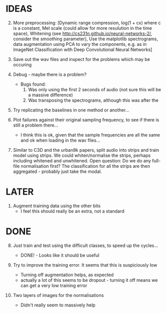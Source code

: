 IDEAS
=====


2) More preprocessing:
    [Dynamic range compression, log(1 + cx) where c is a constant,
    Mel scale (could allow for more resulution in the time space),
    Whitening (see http://cs231n.github.io/neural-networks-2/, consider the smoothing parameter),
    Use the matplotlib spectrograms,
    data augmentation using PCA to vary the components, e.g. as in ImageNet Classification with Deep Convolutional
Neural Networks]

2) Save out the wav files and inspect for the problems which may be occuring

3) Debug - maybe there is a problem?
    - Bugs found:
        1. Was only using the first 2 seconds of audio (not sure this will be a massive difference)
        2. Was transposing the spectrograms, although this was after the

6) Try replicating the baselines in one method or another...

7) Plot failures against their original sampling frequency, to see if there is still a problem there...
    - I think this is ok, given that the sample frequencies are all the same and ok when loading in the wav files...

8) Similar to C3D and the urban8k papers, split audio into strips and train model using strips. We could whiten/normalise the strips, perhaps including whitened and unwhitened. Open question: Do we do any full-file normalisation first? The classification for all the strips are then aggregated - probably just take the modal.


LATER
=====
1) Augment training data using the other bits
    - I feel this should really be an extra, not a standard


DONE
====
8) Just train and test using the difficult classes, to speed up the cycles...
    - DONE! - Looks like it should be useful

4) Try to improve the training error. It seems that this is suspiciously low
    - Turning off augmentation helps, as expected
    - actually a lot of this seems to be dropout - turning it off means we can get a very low training error

5) Two layers of images for the normalisations
    - Didn't really seem to massively help